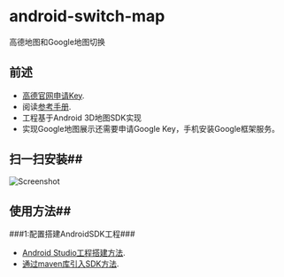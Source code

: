 # android-switch-map
高德地图和Google地图切换

## 前述 ##
- [高德官网申请Key](http://lbs.amap.com/dev/#/).
- 阅读[参考手册](http://a.amap.com/lbs/static/unzip/Android_Map_Doc/index.html).
- 工程基于Android 3D地图SDK实现
- 实现Google地图展示还需要申请Google Key，手机安装Google框架服务。

## 扫一扫安装##
![Screenshot]( https://raw.githubusercontent.com/amap-demo/android-switch-map/master/apk/1477562406.png)  

## 使用方法##
###1:配置搭建AndroidSDK工程###
- [Android Studio工程搭建方法](http://lbs.amap.com/api/android-sdk/guide/creat-project/android-studio-creat-project/#add-jars).
- [通过maven库引入SDK方法](http://lbsbbs.amap.com/forum.php?mod=viewthread&tid=18786).
